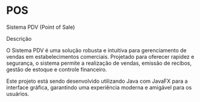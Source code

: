 # POS

Sistema PDV (Point of Sale)

Descrição

O Sistema PDV é uma solução robusta e intuitiva para gerenciamento de vendas em estabelecimentos comerciais. Projetado para oferecer rapidez e segurança, o sistema permite a realização de vendas, emissão de recibos, gestão de estoque e controle financeiro.

Este projeto está sendo desenvolvido utilizando Java com JavaFX para a interface gráfica, garantindo uma experiência moderna e amigável para os usuários.
